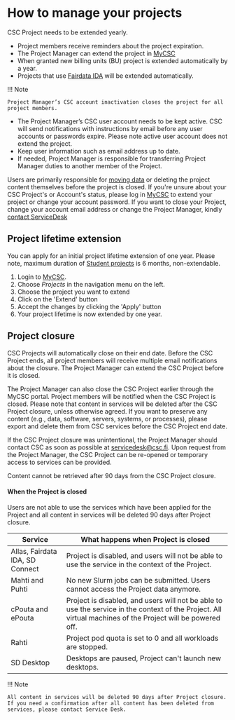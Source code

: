 # How to manage your projects

CSC Project needs to be extended yearly.

* Project members receive reminders about the project expiration.
* The Project Manager can extend the project in [MyCSC](https://my.csc.fi)
* When granted new billing units (BU) project is extended automatically by a year.
* Projects that use [Fairdata IDA](https://ida.fairdata.fi/) will be extended automatically.

!!! Note 

    Project Manager’s CSC account inactivation closes the project for all project members.

* The Project Manager’s CSC user account needs to be kept active. CSC will send notifications with instructions by email before any user accounts or passwords expire. Please note active user account does not extend the project. 
* Keep user information such as email address up to date.
* If needed, Project Manager is responsible for transferring Project Manager duties to another member of the Project.

Users are primarily responsible for [moving data](../data/moving/index.md) or deleting the project content themselves before the project is closed. 
If you're unsure about your CSC Project's or Account's status, please log in [MyCSC](https://my.csc.fi) to extend your project or change your account password.
If you want to close your Project, change your account email address or change the Project Manager, kindly [contact ServiceDesk](../support/contact.md)

## Project lifetime extension

You can apply for an initial project lifetime extension of one year.
Please note, maximum duration of [Student projects](../support/tutorials/student_quick.md) is 6 months, non-extendable.

1. Login to [MyCSC](https://my.csc.fi).
1. Choose _Projects_ in the navigation menu on the left.
1. Choose the project you want to extend
1. Click on the 'Extend' button
1. Accept the changes by clicking the 'Apply' button
1. Your project lifetime is now extended by one year.


## Project closure

CSC Projects will automatically close on their end date. Before the CSC Project ends, all project members will receive multiple email notifications about the closure. The Project Manager can extend the CSC Project before it is closed.

The Project Manager can also close the CSC Project earlier through the MyCSC portal. Project members will be notified when the CSC Project is closed. Please note that content in services will be deleted after the CSC Project closure, unless otherwise agreed. If you want to preserve any content (e.g., data, software, servers, systems, or processes), please export and delete them from CSC services before the CSC Project end date.

If the CSC Project closure was unintentional, the Project Manager should contact CSC as soon as possible at servicedesk@csc.fi. Upon request from the Project Manager, the CSC Project can be re-opened or temporary access to services can be provided.

Content cannot be retrieved after 90 days from the CSC Project closure.

#### When the Project is closed

Users are not able to use the services which have been applied for the Project and all content in services will be deleted 90 days after Project closure.

| Service | What happens when Project is closed |
| -- | -- |
| Allas, Fairdata IDA, SD Connect | Project is disabled, and users will not be able to use the service in the context of the Project. |
| Mahti and Puhti | No new Slurm jobs can be submitted. Users cannot access the Project data anymore. |
| cPouta and ePouta | Project is disabled, and users will not be able to use the service in the context of the Project. All virtual machines of the Project will be powered off. |
| Rahti | Project pod quota is set to 0 and all workloads are stopped. |
| SD Desktop | Desktops are paused, Project can't launch new desktops. |



!!! Note 
    
    All content in services will be deleted 90 days after Project closure. If you need a confirmation after all content has been deleted from services, please contact Service Desk.


